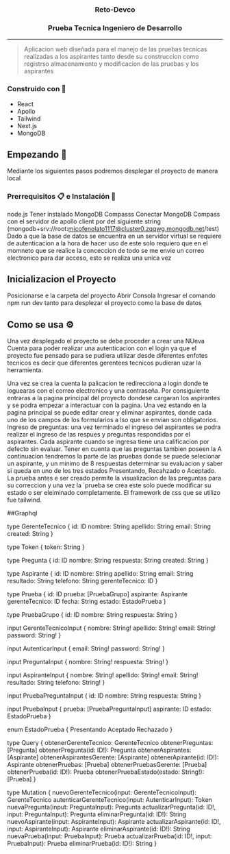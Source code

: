 <p align='center'>
    <h3 align='center'> Reto-Devco </h3>
    <h3 align='center'>Prueba Tecnica Ingeniero de Desarrollo</h3>
  <p>

  ___

  > Aplicacion web diseñada para el manejo de las pruebas tecnicas realizadas a los aspirantes tanto desde su construccion como registrso almacenamiento y modificacion de las pruebas y los aspirantes

  ### Construido con 🔨

  * React
  * Apollo
  * Tailwind
  * Next.js
  * MongoDB
  

  ## Empezando 🚀

  Mediante los siguientes pasos podremos desplegar el proyecto de manera local

  ### Prerrequisitos 📋 e  Instalación 🔧
  
  node.js
  Tener instalado MongoDB Compasss
  Conectar MongoDB Compass con el servidor de apollo client por del siguiente string (mongodb+srv://root:micofenolato1117@cluster0.zqqwg.mongodb.net/test)
  Dado a que la base de datos se encuentra en un servidor virtual se requiere de autenticacion a la hora de hacer uso de este solo requiero que en el momneto que se realice la     conceccion de todo se me envie un correo electronico para dar acceso, esto se realiza una unica vez
  <br>
 
 ## Inicializacion el Proyecto
 Posicionarse e la carpeta del proyecto
 Abrir Consola
 Ingresar el comando npm run dev tanto para desplezar el proyecto como la base de datos

  ## Como se usa ⚙️
  Una vez desplegado el proyecto se debe proceder a crear una NUeva Cuenta para poder realizar una autenticacion con el login ya que el proyecto fue pensado para se pudiera      utilizar desde diferentes enfotes tecnicos es decir que diferentes gerentees tecnicos pudieran uzar la herramienta.
 
 Una vez se crea la cuenta la palicacion te redirecciona a login donde te loguearas con el correo electronico y una contraseña.
 Por consiguiente entraras a la pagina principal del proyecto dondese cargaran los aspirantes y se podra empezar a interactuar con la pagina.
 Una vez estando en la pagina principal se puede editar crear y eliminar aspirantes, donde cada uno de los campos de los formularios a lso que se envian son obligatorios.
 Ingreso de preguntas: una vez terminado el ingreso del aspirantes se podra realizar el ingreso de las respues y preguntas respondidas por el aspirantes. Cada aspirante cuando     se ingresa tiene una calificacion por defecto sin evaluar. Tener en cuenta que las preguntas tambien poseen la 
 A continuacion tendremos la parte de las pruebas donde se puede selecionar un aspirante, y un minimo de 8 respuestas determinar su evaluacion y saber si queda en uno de los tres estados Presentando, Recahzado o Aceptado. La prueba antes e ser creado permite la visualizacion de las preguntas para su correccion y una vez la ´prueba se crea este solo puede modificar su estado o ser eleiminado completamente. El framework de css que se utilizo fue tailwind.


##Graphql

 type GerenteTecnico {
  id: ID
  nombre: String
  apellido: String
  email: String
  created: String
}

type Token {
  token: String
}

type Pregunta {
  id: ID
  nombre: String
  respuesta: String
  created: String
}

type Aspirante {
  id: ID
  nombre: String
  apellido: String
  email: String
  resultado: String
  telefono: String
  gerenteTecnico: ID
}

type Prueba {
  id: ID
  prueba: [PruebaGrupo]
  aspirante: Aspirante
  gerenteTecnico: ID
  fecha: String
  estado: EstadoPrueba
}

type PruebaGrupo {
  id: ID
  nombre: String
  respuesta: String
}

input GerenteTecnicoInput {
  nombre: String!
  apellido: String!
  email: String!
  password: String!
}

input AutenticarInput {
  email: String!
  password: String!
}

input PreguntaInput {
  nombre: String!
  respuesta: String!
}

input AspiranteInput {
  nombre: String!
  apellido: String!
  email: String!
  resultado: String
  telefono: String!
}

input PruebaPreguntaInput {
  id: ID
  nombre: String
  respuesta: String
}

input PruebaInput {
  prueba: [PruebaPreguntaInput]
  aspirante: ID
  estado: EstadoPrueba
}

enum EstadoPrueba {
  Presentando
  Aceptado
  Rechazado
}

type Query {
  obtenerGerenteTecnico: GerenteTecnico
  obtenerPreguntas: [Pregunta]
  obtenerPregunta(id: ID!): Pregunta
  obtenerAspirantes: [Aspirante]
  obtenerAspirantesGerente: [Aspirante]
  obtenerApirante(id: ID!): Aspirante
  obtenerPruebas: [Prueba]
  obtenerPruebasGerente: [Prueba]
  obtenerPrueba(id: ID!): Prueba
  obtenerPruebaEstado(estado: String!): [Prueba]
}

type Mutation {
  nuevoGerenteTecnico(input: GerenteTecnicoInput): GerenteTecnico
  autenticarGerenteTecnico(input: AutenticarInput): Token
  nuevaPregunta(input: PreguntaInput): Pregunta
  actualizarPregunta(id: ID!, input: PreguntaInput): Pregunta
  eliminarPregunta(id: ID!): String
  nuevoAspirante(input: AspiranteInput): Aspirante
  actualizarAspirante(id: ID!, input: AspiranteInput): Aspirante
  eliminarAspirante(id: ID!): String
  nuevaPrueba(input: PruebaInput): Prueba
  actualizarPrueba(id: ID!, input: PruebaInput): Prueba
  eliminarPrueba(id: ID!): String
}
    
  
